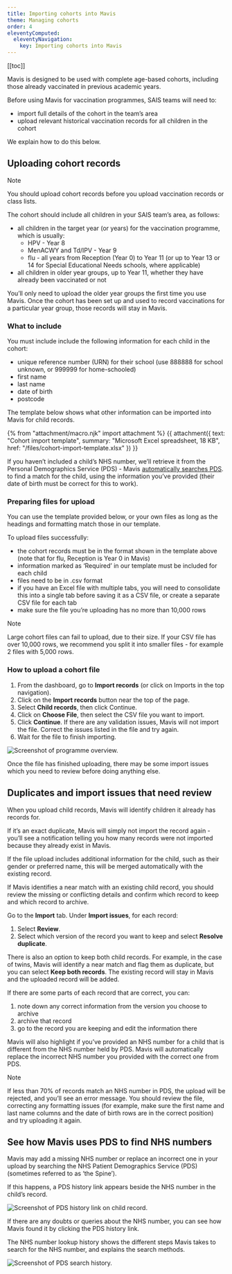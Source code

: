 ```yaml
---
title: Importing cohorts into Mavis
theme: Managing cohorts
order: 4
eleventyComputed:
  eleventyNavigation:
    key: Importing cohorts into Mavis
---
```


[[toc]]

Mavis is designed to be used with complete age-based cohorts, including those already vaccinated in previous academic years.

Before using Mavis for vaccination programmes, SAIS teams will need to:

- import full details of the cohort in the team’s area
- upload relevant historical vaccination records for all children in the cohort

We explain how to do this below.

## Uploading cohort records

> [!NOTE]
> You should upload cohort records before you upload vaccination records or class lists.

The cohort should include all children in your SAIS team’s area, as follows:

- all children in the target year (or years) for the vaccination programme, which is usually:
  - HPV - Year 8
  - MenACWY and Td/IPV - Year 9
  - flu - all years from Reception (Year 0) to Year 11 (or up to Year 13 or 14 for Special Educational Needs schools, where applicable)
- all children in older year groups, up to Year 11, whether they have already been vaccinated or not

You’ll only need to upload the older year groups the first time you use Mavis. Once the cohort has been set up and used to record vaccinations for a particular year group, those records will stay in Mavis.

### What to include

You must include include the following information for each child in the cohort:

- unique reference number (URN) for their school (use 888888 for school unknown, or 999999 for home-schooled)
- first name
- last name
- date of birth
- postcode

The template below shows what other information can be imported into Mavis for child records.

{% from "attachment/macro.njk" import attachment %}
{{ attachment({
  text: "Cohort import template",
  summary: "Microsoft Excel spreadsheet, 18 KB",
  href: "/files/cohort-import-template.xlsx"
}) }}

If you haven’t included a child’s NHS number, we’ll retrieve it from the Personal Demographics Service (PDS) - Mavis [automatically searches PDS](/guide/importing-cohorts#see-how-mavis-uses-pds-to-find-nhs-numbers). to find a match for the child, using the information you’ve provided (their date of birth must be correct for this to work).

### Preparing files for upload

You can use the template provided below, or your own files as long as the headings and formatting match those in our template.

To upload files successfully:

- the cohort records must be in the format shown in the template above (note that for flu, Reception is Year 0 in Mavis)
- information marked as ‘Required’ in our template must be included for each child
- files need to be in .csv format
- if you have an Excel file with multiple tabs, you will need to consolidate this into a single tab before saving it as a CSV file, or create a separate CSV file for each tab
- make sure the file you’re uploading has no more than 10,000 rows

> [!NOTE]
> Large cohort files can fail to upload, due to their size. If your CSV file has over 10,000 rows, we recommend you split it into smaller files - for example 2 files with 5,000 rows.

### How to upload a cohort file

1. From the dashboard, go to **Import records** (or click on Imports in the top navigation).
2. Click on the **Import records** button near the top of the page.
3. Select **Child records**, then click Continue.
4. Click on **Choose File**, then select the CSV file you want to import.
5. Click **Continue**. If there are any validation issues, Mavis will not import the file. Correct the issues listed in the file and try again.
6. Wait for the file to finish importing.

![Screenshot of programme overview.](/assets/images/programme-overview.png 'Mavis shows the number of children within each programme cohort.')

Once the file has finished uploading, there may be some import issues which you need to review before doing anything else.

## Duplicates and import issues that need review

When you upload child records, Mavis will identify children it already has records for.

If it’s an exact duplicate, Mavis will simply not import the record again - you’ll see a notification telling you how many records were not imported because they already exist in Mavis.

If the file upload includes additional information for the child, such as their gender or preferred name, this will be merged automatically with the existing record.

If Mavis identifies a near match with an existing child record, you should review the missing or conflicting details and confirm which record to keep and which record to archive.

Go to the **Import** tab. Under **Import issues**, for each record:

1. Select **Review**.
2. Select which version of the record you want to keep and select **Resolve duplicate**.

There is also an option to keep both child records. For example, in the case of twins, Mavis will identify a near match and flag them as duplicate, but you can select **Keep both records**. The existing record will stay in Mavis and the uploaded record will be added.

If there are some parts of each record that are correct, you can:

1. note down any correct information from the version you choose to archive
2. archive that record
3. go to the record you are keeping and edit the information there

Mavis will also highlight if you’ve provided an NHS number for a child that is different from the NHS number held by PDS. Mavis will automatically replace the incorrect NHS number you provided with the correct one from PDS.

> [!NOTE]
> If less than 70% of records match an NHS number in PDS, the upload will be rejected, and you’ll see an error message. You should review the file, correcting any formatting issues (for example, make sure the first name and last name columns and the date of birth rows are in the correct position) and try uploading it again.

## See how Mavis uses PDS to find NHS numbers

Mavis may add a missing NHS number or replace an incorrect one in your upload by searching the NHS Patient Demographics Service (PDS) (sometimes referred to as ‘the Spine’).

If this happens, a PDS history link appears beside the NHS number in the child’s record.

![Screenshot of PDS history link on child record.](/assets/images/pds-history-link.png)

If there are any doubts or queries about the NHS number, you can see how Mavis found it by clicking the PDS history link.

The NHS number lookup history shows the different steps Mavis takes to search for the NHS number, and explains the search methods.

![Screenshot of PDS search history.](/assets/images/pds-search-history.png)
